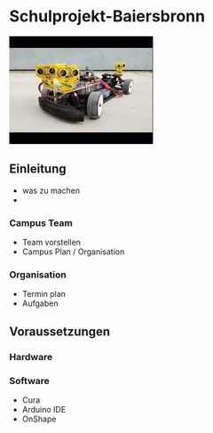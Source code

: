 # Schulprojekt-Baiersbronn

![AKomBox-SA](Bilder/Robot.jpg?raw=true "Robot")

## Einleitung
- was zu machen
-
### Campus Team
- Team vorstellen
- Campus Plan / Organisation
### Organisation
- Termin plan
- Aufgaben

## Voraussetzungen

### Hardware

### Software
- Cura
- Arduino IDE
- OnShape
